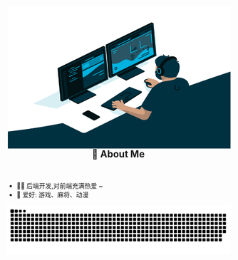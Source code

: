 <br />
<br />
<img align="right" alt="GIF" src="./assets/code.gif" width="500" height="320" />


<h2 height="200px" align="center">🎉 About Me</h2>
<br />

- 👨‍💻 后端开发,对前端充满热爱 ~
- 📨 爱好: 游戏、麻将、动漫

![snake](https://raw.githubusercontent.com/ironZr/ironZr/output/github-contribution-grid-snake.svg)
